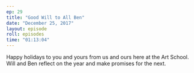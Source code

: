 ```yaml
---
ep: 29
title: "Good Will to All Ben"
date: "December 25, 2017"
layout: episode
roll: episodes
time: "01:13:04"
---
```


Happy holidays to you and yours from us and ours here at the Art School. Will and Ben reflect on the year and make promises for the next.


